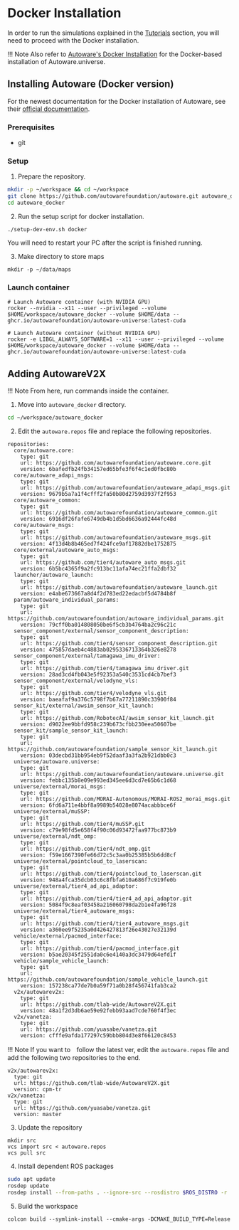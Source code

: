 # Docker Installation

In order to run the simulations explained in the [Tutorials](../tutorials/index.md) section, you will need to proceed with the Docker installation.

!!! Note
    Also refer to [Autoware's Docker Installation](https://autowarefoundation.github.io/autoware-documentation/main/installation/autoware/docker-installation/) for the Docker-based installation of Autoware.universe.

## Installing Autoware (Docker version)

For the newest documentation for the Docker installation of Autoware, see their [official documentation](https://autowarefoundation.github.io/autoware-documentation/main/installation/autoware/docker-installation/).

### Prerequisites
- git

### Setup

1. Prepare the repository.
```bash
mkdir -p ~/workspace && cd ~/workspace
git clone https://github.com/autowarefoundation/autoware.git autoware_docker
cd autoware_docker
```

2. Run the setup script for docker installation.
```
./setup-dev-env.sh docker
```
You will need to restart your PC after the script is finished running.

3. Make directory to store maps
```
mkdir -p ~/data/maps
```


### Launch container
```
# Launch Autoware container (with NVIDIA GPU)
rocker --nvidia --x11 --user --privileged --volume $HOME/workspace/autoware_docker --volume $HOME/data -- ghcr.io/autowarefoundation/autoware-universe:latest-cuda

# Launch Autoware container (without NVIDIA GPU)
rocker -e LIBGL_ALWAYS_SOFTWARE=1 --x11 --user --privileged --volume $HOME/workspace/autoware_docker --volume $HOME/data -- ghcr.io/autowarefoundation/autoware-universe:latest-cuda
```

## Adding AutowareV2X

!!! Note
    From here, run commands inside the container.

1. Move into `autoware_docker` directory.
```bash
cd ~/workspace/autoware_docker
```

2. Edit the `autoware.repos` file and replace the following repositories.
```
repositories:
  core/autoware.core:
    type: git
    url: https://github.com/autowarefoundation/autoware.core.git
    version: 6bafedfb24fb34157ed65bfe3f6f4c1ed0fbc80b
  core/autoware_adapi_msgs:
    type: git
    url: https://github.com/autowarefoundation/autoware_adapi_msgs.git
    version: 9679b5a7a1f4cfff2fa50b80d2759d3937f2f953
  core/autoware_common:
    type: git
    url: https://github.com/autowarefoundation/autoware_common.git
    version: 6916df26fafe6749db4b1d5bd6636a92444fc48d
  core/autoware_msgs:
    type: git
    url: https://github.com/autowarefoundation/autoware_msgs.git
    version: 4f13d4b8b465ed7f424fce9af17882dbe1752875
  core/external/autoware_auto_msgs:
    type: git
    url: https://github.com/tier4/autoware_auto_msgs.git
    version: 6b5bc4365f9a2fc913bc11afa74ec21ffa2dbf32
  launcher/autoware_launch:
    type: git
    url: https://github.com/autowarefoundation/autoware_launch.git
    version: e4abe673667a8d4f2d783ed22edacbf5d4784b8f
  param/autoware_individual_params:
    type: git
    url: https://github.com/autowarefoundation/autoware_individual_params.git
    version: 79cff0ba014808050be6f5cb3b4764ba2c96c21c
  sensor_component/external/sensor_component_description:
    type: git
    url: https://github.com/tier4/sensor_component_description.git
    version: 475857daeb4c4883ab0295336713364b326e8278
  sensor_component/external/tamagawa_imu_driver:
    type: git
    url: https://github.com/tier4/tamagawa_imu_driver.git
    version: 28ad3cd4fb043e5f92353a540c3531cd4cb7bef3
  sensor_component/external/velodyne_vls:
    type: git
    url: https://github.com/tier4/velodyne_vls.git
    version: baeafaf9a376c5798f7b67a77211890c33900f84
  sensor_kit/external/awsim_sensor_kit_launch:
    type: git
    url: https://github.com/RobotecAI/awsim_sensor_kit_launch.git
    version: d9022ee9bbfd958c239b673cfbb230eea50607be
  sensor_kit/sample_sensor_kit_launch:
    type: git
    url: https://github.com/autowarefoundation/sample_sensor_kit_launch.git
    version: 03decbd31bb954eb9f52daaf3a3fa2b921dbb0c3
  universe/autoware.universe:
    type: git
    url: https://github.com/autowarefoundation/autoware.universe.git
    version: febbc135b8e09e993ed345ee6d3cd7e65b6c1d68
  universe/external/morai_msgs:
    type: git
    url: https://github.com/MORAI-Autonomous/MORAI-ROS2_morai_msgs.git
    version: 6fd6a711e4bbf8a9989b54028e8074acabbbce6f
  universe/external/muSSP:
    type: git
    url: https://github.com/tier4/muSSP.git
    version: c79e98fd5e658f4f90c06d93472faa977bc873b9
  universe/external/ndt_omp:
    type: git
    url: https://github.com/tier4/ndt_omp.git
    version: f59e1667390fe66d72c5c3aa0b25385b5b6dd8cf
  universe/external/pointcloud_to_laserscan:
    type: git
    url: https://github.com/tier4/pointcloud_to_laserscan.git
    version: 948a4fca35dcb03c6c8fbfa610a686f7c919fe0b
  universe/external/tier4_ad_api_adaptor:
    type: git
    url: https://github.com/tier4/tier4_ad_api_adaptor.git
    version: 5084f9c8eaf03458a216060798da2b1e4fa96f28
  universe/external/tier4_autoware_msgs:
    type: git
    url: https://github.com/tier4/tier4_autoware_msgs.git
    version: a360ee9f5235a0d426427813f26e43027e32139d
  vehicle/external/pacmod_interface:
    type: git
    url: https://github.com/tier4/pacmod_interface.git
    version: b5ae20345f2551da0c6e4140a3dc3479d64efd1f
  vehicle/sample_vehicle_launch:
    type: git
    url: https://github.com/autowarefoundation/sample_vehicle_launch.git
    version: 157238ca77de7b0a59f71a0b28f456741fab3ca2
  v2x/autowarev2x:
    type: git
    url: https://github.com/tlab-wide/AutowareV2X.git
    version: 48a1f2d3db6ae59e92febb93aad7cde760f4f3ec
  v2x/vanetza:
    type: git
    url: https://github.com/yuasabe/vanetza.git
    version: cfffe9afda177297c59bbb804d3e8f66120c8453
```

!!! Note
    If you want to　follow the latest ver, edit the `autoware.repos` file and add the following two repositories to the end.

```
v2x/autowarev2x:
  type: git
  url: https://github.com/tlab-wide/AutowareV2X.git
  version: cpm-tr
v2x/vanetza:
  type: git
  url: https://github.com/yuasabe/vanetza.git
  version: master

```

3. Update the repository
```
mkdir src
vcs import src < autoware.repos
vcs pull src
```

4. Install dependent ROS packages
```bash
sudo apt update
rosdep update
rosdep install --from-paths . --ignore-src --rosdistro $ROS_DISTRO -r
```

5. Build the workspace
```
colcon build --symlink-install --cmake-args -DCMAKE_BUILD_TYPE=Release
```
